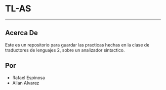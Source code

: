 # TL-AS
----------------
## Acerca De
Este es un repositorio para guardar las practicas hechas en la clase de traductores de lenguajes 2, sobre un analizador sintactico.

## Por
- Rafael Espinosa
- Allan Alvarez
